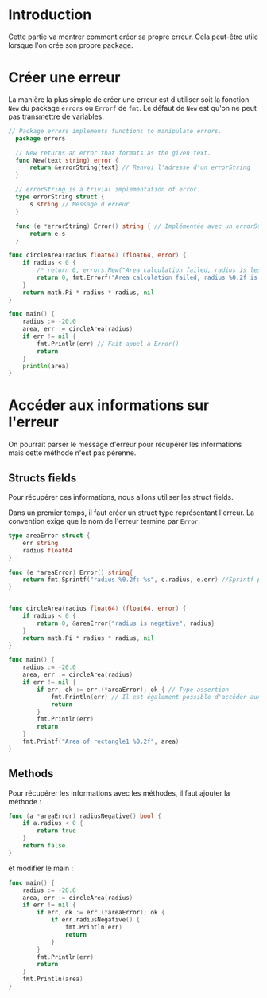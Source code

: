 # Introduction

Cette partie va montrer comment créer sa propre erreur.
Cela peut-être utile lorsque l'on crée son propre package.

# Créer une erreur
La manière la plus simple de créer une erreur est d'utiliser soit la fonction `New` du package `errors` ou `Errorf` de `fmt`.
Le défaut de `New` est qu'on ne peut pas transmettre de variables.

```go
// Package errors implements functions to manipulate errors.
  package errors

  // New returns an error that formats as the given text.
  func New(text string) error {
      return &errorString{text} // Renvoi l'adresse d'un errorString
  }

  // errorString is a trivial implementation of error.
  type errorString struct {
      s string // Message d'erreur
  }

  func (e *errorString) Error() string { // Implémentée avec un errorString pointer receiver.
      return e.s
  }
```
```go
func circleArea(radius float64) (float64, error) {
	if radius < 0 {
		/* return 0, errors.New("Area calculation failed, radius is less than 0") */
		return 0, fmt.Errorf("Area calculation failed, radius %0.2f is less than 0", radius) // Formate l'erreur comme on le souhaite
	}
	return math.Pi * radius * radius, nil
}

func main() {
	radius := -20.0
	area, err := circleArea(radius)
	if err != nil {
		fmt.Println(err) // Fait appel à Error()
		return
	}
	println(area)
}
```

# Accéder aux informations sur l'erreur
On pourrait parser le message d'erreur pour récupérer les informations mais cette méthode n'est pas pérenne.
## Structs fields
Pour récupérer ces informations, nous allons utiliser les struct fields.

Dans un premier temps, il faut créer un struct type représentant l'erreur. La convention exige que le nom de l'erreur termine par `Error`.
```go
type areaError struct {
    err string
    radius float64
}

func (e *areaError) Error() string{
    return fmt.Sprintf("radius %0.2f: %s", e.radius, e.err) //Sprintf permet de formater un string et de le retourner (au lieu de l'afficher)
}


func circleArea(radius float64) (float64, error) {  
    if radius < 0 {
        return 0, &areaError{"radius is negative", radius}
    }
    return math.Pi * radius * radius, nil
}

func main() {  
    radius := -20.0
    area, err := circleArea(radius)
    if err != nil {
        if err, ok := err.(*areaError); ok { // Type assertion
            fmt.Println(err) // Il est également possible d'accéder aux éléments de err ici.
            return
        }
        fmt.Println(err)
        return
    }
    fmt.Printf("Area of rectangle1 %0.2f", area)
}
```

## Methods

Pour récupérer les informations avec les méthodes, il faut ajouter la méthode :
```go
func (a *areaError) radiusNegative() bool {
    if a.radius < 0 {
        return true
    }
    return false
}
```
et modifier le main :
```go
func main() {
	radius := -20.0
    area, err := circleArea(radius)
	if err != nil {
		if err, ok := err.(*areaError); ok {
			if err.radiusNegative() {
				fmt.Println(err)
				return
			}
		}
		fmt.Println(err)
		return
	}
	fmt.Println(area)
}
```